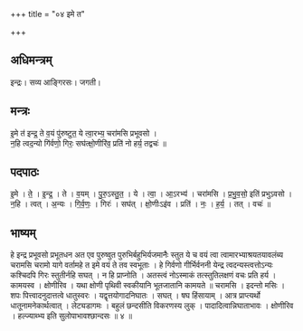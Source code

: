 +++
title = "०४ इमे त"

+++
## अधिमन्त्रम्
इन्द्रः। सव्य आङ्गिरसः। जगती।

## मन्त्रः
इ॒मे त॑ इन्द्र॒ ते व॒यं पु॑रुष्टुत॒ ये त्वा॒रभ्य॒ चरा॑मसि प्रभूवसो ।  
न॒हि त्वद॒न्यो गि॑र्वणो॒ गिरः॒ सघ॑त्क्षो॒णीरि॑व॒ प्रति॑ नो हर्य॒ तद्वचः॑ ॥

## पदपाठः
इ॒मे । ते॒ । इ॒न्द्र॒ । ते । व॒यम् । पु॒रु॒ऽस्तु॒त॒ । ये । त्वा॒ । आ॒ऽरभ्य॑ । चरा॑मसि । प्र॒भु॒व॒सो॒ इति॑ प्रभुऽवसो ।  
न॒हि । त्वत् । अ॒न्यः । गि॒र्व॒णः॒ । गिरः॑ । सघ॑त् । क्षो॒णीःऽइ॑व । प्रति॑ । नः॒ । ह॒र्य॒ । तत् । वचः॑ ॥

## भाष्यम्
हे इन्द्र प्रभूवसो प्रभूतधन अत एव पुरुष्वुत पुरुभिर्बहुभिर्यजमानैः स्तुत ये च वयं त्वा त्वामारभ्याश्रयतयावलंब्य चरामसि चरामो यागे वर्तामहे त इमे वयं ते तव स्वभूताः । हे गिर्वणो गीर्भिर्वननी येन्द्र त्वदन्यस्त्वत्तोऽन्यः कश्चिदपि गिरः स्तुतीर्नहि सघत् । न हि प्राप्नोति । अतस्त्वं नोऽस्माकं तत्स्तुतिलक्षणं वचः प्रति हर्य । कामयस्व । क्षोणीरिव । यथा क्षोणी पृथिवी स्वकीयानि भूतजातानि कामयते ॥ चरामसि । इदन्तो मसिः । शपः पित्त्वादनुदात्तत्वे धातुस्वरः । यद्वृत्तयोगादनिघातः । सघत् । षघ हिंसायाम् । आत्र प्राप्त्यर्थो धातूनामनेकार्थत्वात् । लेट्यडागमः । बहुलं छन्दसीति विकरणस्य लुक् । पादादित्वान्निघाताभावः । क्षोणीरिव । हल्ज्याब्भ्य इति सुलोपाभावश्छान्दसः ॥ ४ ॥
